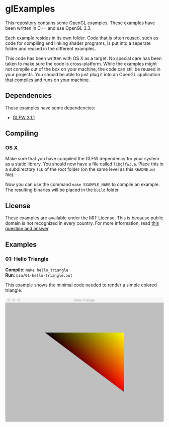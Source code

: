 # glExamples

This repository contains some OpenGL examples.
These examples have been written in C++ and use OpenGL 3.3.

Each example resides in its own folder. Code that is often reused, such as
code for compiling and linking shader programs, is put into a seperate folder and reused in the different examples.

This code has been written with OS X as a target. No special care has been
taken to make sure the code is cross-platform. While the examples might
not compile out of the box on your machine, the code can still be reused in
your projects. You should be able to just plug it into an OpenGL application
that compiles and runs on your machine.

## Dependencies

These examples have some dependencies:

* [GLFW 3.1.1](http://www.glfw.org)

## Compiling

### OS X

Make sure that you have compiled the GLFW dependency for your system as a
static library. You should now have a file called `libglfw3.a`. Place this
in a subdirectory `lib` of the root folder (on the same level as this `README.md` file).

Now you can use the command `make EXAMPLE_NAME` to compile an example. The
resulting binaries will be placed in the `build` folder.

## License

These examples are available under the MIT License. This is because public
domain is not recognized in every country. For more information, read
[this question and answer](http://programmers.stackexchange.com/questions/147111/what-is-wrong-with-the-unlicense).

## Examples

### 01: Hello Triangle

**Compile**: `make hello_triangle`  
**Run**: `bin/01-hello-triangle.out`

This example shows the minimal code needed to render a simple colored triangle.

![hello triangle](img/01-hello_triangle.tiff)
